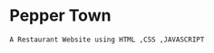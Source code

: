 # <h1>Pepper Town</h1>
    A Restaurant Website using HTML ,CSS ,JAVASCRIPT  
                             

